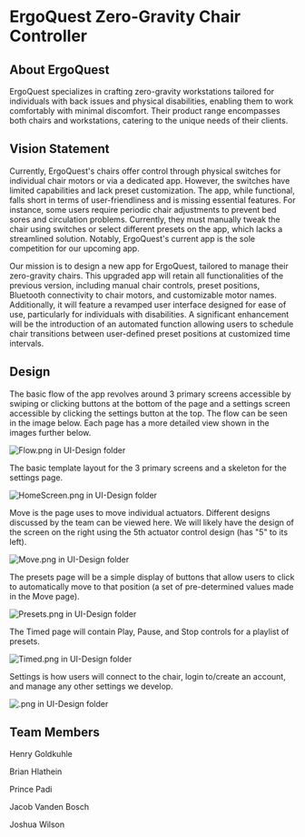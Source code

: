 # ErgoQuest Zero-Gravity Chair Controller

## About ErgoQuest
ErgoQuest specializes in crafting zero-gravity workstations tailored for individuals with back issues and physical disabilities, enabling them to work comfortably with minimal discomfort. Their product range encompasses both chairs and workstations, catering to the unique needs of their clients.

## Vision Statement
Currently, ErgoQuest's chairs offer control through physical switches for individual chair motors or via a dedicated app. However, the switches have limited capabilities and lack preset customization. The app, while functional, falls short in terms of user-friendliness and is missing essential features. For instance, some users require periodic chair adjustments to prevent bed sores and circulation problems. Currently, they must manually tweak the chair using switches or select different presets on the app, which lacks a streamlined solution. Notably, ErgoQuest's current app is the sole competition for our upcoming app.

Our mission is to design a new app for ErgoQuest, tailored to manage their zero-gravity chairs. This upgraded app will retain all functionalities of the previous version, including manual chair controls, preset positions, Bluetooth connectivity to chair motors, and customizable motor names. Additionally, it will feature a revamped user interface designed for ease of use, particularly for individuals with disabilities. A significant enhancement will be the introduction of an automated function allowing users to schedule chair transitions between user-defined preset positions at customized time intervals.

## Design
The basic flow of the app revolves around 3 primary screens accessible by swiping or clicking buttons at the bottom of the page and a settings screen accessible by clicking the settings button at the top. The flow can be seen in the image below. Each page has a more detailed view shown in the images further below.

![Flow.png in UI-Design folder](./UI-Design/Flow.png)

The basic template layout for the 3 primary screens and a skeleton for the settings page.

![HomeScreen.png in UI-Design folder](./UI-Design/HomeScreen.png)

Move is the page uses to move individual actuators. Different designs discussed by the team can be viewed here. We will likely have the design of the screen on the right using the 5th actuator control design (has "5" to its left).

![Move.png in UI-Design folder](./UI-Design/Move.png)

The presets page will be a simple display of buttons that allow users to click to automatically move to that position (a set of pre-determined values made in the Move page).

![Presets.png in UI-Design folder](./UI-Design/Presets.png)

The Timed page will contain Play, Pause, and Stop controls for a playlist of presets.

![Timed.png in UI-Design folder](./UI-Design/Timed.png)

Settings is how users will connect to the chair, login to/create an account, and manage any other settings we develop.

![.png in UI-Design folder](./UI-Design/Settings.png)


## Team Members
Henry Goldkuhle

Brian Hlathein

Prince Padi

Jacob Vanden Bosch

Joshua Wilson
